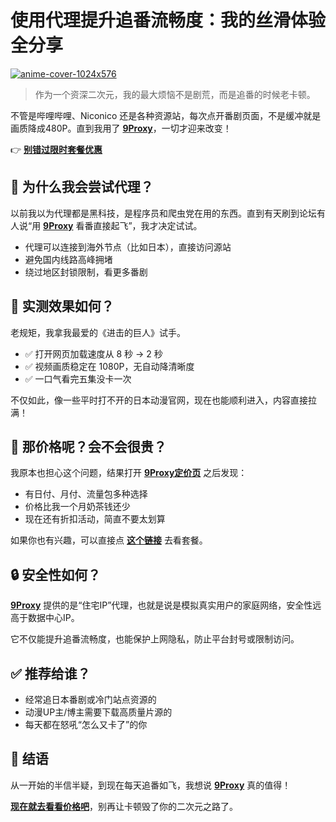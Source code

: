 # 使用代理提升追番流畅度：我的丝滑体验全分享

<a href='https://postimages.org/' target='_blank'><img src='https://i.postimg.cc/4ydwr1bS/anime-cover-1024x576.png' border='0' alt='anime-cover-1024x576'/></a>

> 作为一个资深二次元，我的最大烦恼不是剧荒，而是追番的时候老卡顿。

不管是哔哩哔哩、Niconico 还是各种资源站，每次点开番剧页面，不是缓冲就是画质降成480P。直到我用了 [**9Proxy**](https://the9proxy.short.gy/github-homepage-lucas888)，一切才迎来改变！

👉 [**别错过限时套餐优惠**](https://the9proxy.short.gy/github-pricing-lucas888)

## 🚀 为什么我会尝试代理？

以前我以为代理都是黑科技，是程序员和爬虫党在用的东西。直到有天刷到论坛有人说“用 [**9Proxy**](https://the9proxy.short.gy/github-homepage-lucas888) 看番直接起飞”，我才决定试试。

- 代理可以连接到海外节点（比如日本），直接访问源站
- 避免国内线路高峰拥堵
- 绕过地区封锁限制，看更多番剧

## 🧪 实测效果如何？

老规矩，我拿我最爱的《进击的巨人》试手。

- ✅ 打开网页加载速度从 8 秒 → 2 秒
- ✅ 视频画质稳定在 1080P，无自动降清晰度
- ✅ 一口气看完五集没卡一次

不仅如此，像一些平时打不开的日本动漫官网，现在也能顺利进入，内容直接拉满！

## 💸 那价格呢？会不会很贵？

我原本也担心这个问题，结果打开 [**9Proxy定价页**](https://the9proxy.short.gy/github-pricing-lucas888) 之后发现：

- 有日付、月付、流量包多种选择
- 价格比我一个月奶茶钱还少
- 现在还有折扣活动，简直不要太划算

如果你也有兴趣，可以直接点 [**这个链接**](https://the9proxy.short.gy/github-pricing-lucas888) 去看套餐。

## 🔒 安全性如何？

[**9Proxy**](https://the9proxy.short.gy/github-homepage-lucas888) 提供的是“住宅IP”代理，也就是说是模拟真实用户的家庭网络，安全性远高于数据中心IP。

它不仅能提升追番流畅度，也能保护上网隐私，防止平台封号或限制访问。

## ✅ 推荐给谁？

- 经常追日本番剧或冷门站点资源的
- 动漫UP主/博主需要下载高质量片源的
- 每天都在怒吼“怎么又卡了”的你

## 🎯 结语

从一开始的半信半疑，到现在每天追番如飞，我想说 [**9Proxy**](https://the9proxy.short.gy/github-homepage-lucas888) 真的值得！

[**现在就去看看价格吧**](https://the9proxy.short.gy/github-pricing-lucas888)，别再让卡顿毁了你的二次元之路了。



